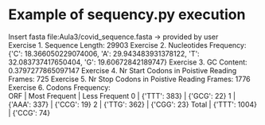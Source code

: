 # Example of sequency.py execution
Insert fasta file:Aula3/covid_sequence.fasta -> provided by user                                                                              
Exercise 1. 
 Sequence Length: 29903
Exercise 2. 
 Nucleotides Frequency: {'C': 18.366050229074006, 'A': 29.943483931378122, 'T': 32.083737417650404, 'G': 19.60672842189747}
Exercise 3. 
 GC Content: 0.3797277865097147
Exercise 4. 
 Nr Start Codons in Poistive Reading Frames: 725
Exercise 5. 
 Nr Stop Codons in Poistive Reading Frames: 1776
Exercise 6. Codons Frequency:  
            ORF | Most Frequent | Less Frequent
            0 | {'TTT': 383} | {'GCG': 22}
            1 | {'AAA': 337} | {'CCG': 19}
            2 | {'TTG': 362} | {'CGG': 23}
            Total | {'TTT': 1004} | {'CCG': 74}
